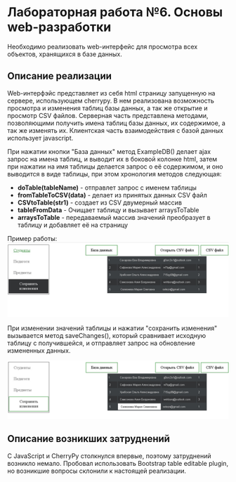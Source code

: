 # Лабораторная работа №6. Основы web-разработки
Необходимо реализовать web-интерфейс для просмотра всех объектов, хранящихся в базе данных. 

## Описание реализации
  Web-интерфэйс представляет из себя html страницу запущенную на сервере, использующем cherrypy.
В нем реализована возможность просмотра и изменения таблиц базы данных, а так же открытие и просмотр CSV файлов.
Серверная часть представлена методами, позволяющими получить имена таблиц базы данных, их содержимое, а так же изменять их. Клиентская часть взаимодействия с базой данных использует javascript. 

При нажатии кнопки "База данных" метод ExampleDB() делает ajax запрос на имена таблиц, и выводит их в боковой колонке html, затем при нажатии на имя таблицы делается запрос о её содержимом, и оно выводится в виде таблицы, при этом хронология методов следующая: 
   * **doTable(tableName)** - отправлет запрос с именем таблицы
   * **fromTableToCSV(data)** - делает из принятых данных CSV файл
   * **CSVtoTable(str1)** - создает из CSV двумерный массив
   * **tableFromData** - Очищает таблицу и вызывает arraysToTable
   * **arraysToTable** - передаваемый массив значений преобразует в таблицу и добавляет её на страницу
   
   Пример работы:
   ![title](pic/1.jpg)
   
   При изменении значений таблицы и нажатии "сохранить изменения" вызывается метод saveChanges(),
   который сравнивает исходную таблицу с получившейся, и отправляет запрос на обновление измененных данных.
   
   ![title](pic/2.jpg)
   
   ## Описание возникших затруднений
   C JavaScript и CherryPy столкнулся впервые, поэтому затруднений возникло немало. Пробовал использовать Bootstrap table editable plugin, но возникшие вопросы склонили к настоящей реализации. 
   


```python

```
